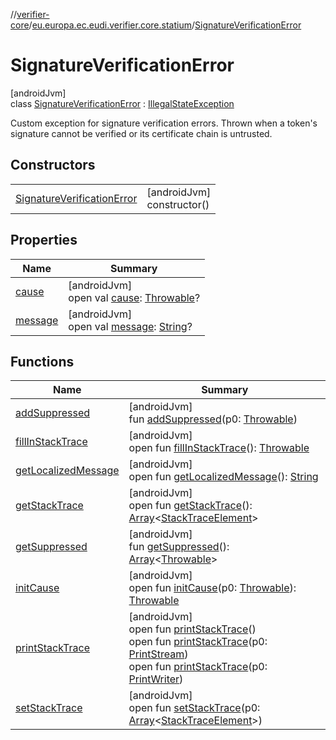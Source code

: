 //[verifier-core](../../../index.md)/[eu.europa.ec.eudi.verifier.core.statium](../index.md)/[SignatureVerificationError](index.md)

# SignatureVerificationError

[androidJvm]\
class [SignatureVerificationError](index.md) : [IllegalStateException](https://developer.android.com/reference/kotlin/java/lang/IllegalStateException.html)

Custom exception for signature verification errors. Thrown when a token's signature cannot be verified or its certificate chain is untrusted.

## Constructors

| | |
|---|---|
| [SignatureVerificationError](-signature-verification-error.md) | [androidJvm]<br>constructor() |

## Properties

| Name | Summary |
|---|---|
| [cause](index.md#-654012527%2FProperties%2F1008818375) | [androidJvm]<br>open val [cause](index.md#-654012527%2FProperties%2F1008818375): [Throwable](https://kotlinlang.org/api/latest/jvm/stdlib/kotlin-stdlib/kotlin/-throwable/index.html)? |
| [message](index.md#1824300659%2FProperties%2F1008818375) | [androidJvm]<br>open val [message](index.md#1824300659%2FProperties%2F1008818375): [String](https://kotlinlang.org/api/latest/jvm/stdlib/kotlin-stdlib/kotlin/-string/index.html)? |

## Functions

| Name | Summary |
|---|---|
| [addSuppressed](index.md#282858770%2FFunctions%2F1008818375) | [androidJvm]<br>fun [addSuppressed](index.md#282858770%2FFunctions%2F1008818375)(p0: [Throwable](https://kotlinlang.org/api/latest/jvm/stdlib/kotlin-stdlib/kotlin/-throwable/index.html)) |
| [fillInStackTrace](index.md#-1102069925%2FFunctions%2F1008818375) | [androidJvm]<br>open fun [fillInStackTrace](index.md#-1102069925%2FFunctions%2F1008818375)(): [Throwable](https://kotlinlang.org/api/latest/jvm/stdlib/kotlin-stdlib/kotlin/-throwable/index.html) |
| [getLocalizedMessage](index.md#1043865560%2FFunctions%2F1008818375) | [androidJvm]<br>open fun [getLocalizedMessage](index.md#1043865560%2FFunctions%2F1008818375)(): [String](https://kotlinlang.org/api/latest/jvm/stdlib/kotlin-stdlib/kotlin/-string/index.html) |
| [getStackTrace](index.md#2050903719%2FFunctions%2F1008818375) | [androidJvm]<br>open fun [getStackTrace](index.md#2050903719%2FFunctions%2F1008818375)(): [Array](https://kotlinlang.org/api/latest/jvm/stdlib/kotlin-stdlib/kotlin/-array/index.html)&lt;[StackTraceElement](https://developer.android.com/reference/kotlin/java/lang/StackTraceElement.html)&gt; |
| [getSuppressed](index.md#672492560%2FFunctions%2F1008818375) | [androidJvm]<br>fun [getSuppressed](index.md#672492560%2FFunctions%2F1008818375)(): [Array](https://kotlinlang.org/api/latest/jvm/stdlib/kotlin-stdlib/kotlin/-array/index.html)&lt;[Throwable](https://kotlinlang.org/api/latest/jvm/stdlib/kotlin-stdlib/kotlin/-throwable/index.html)&gt; |
| [initCause](index.md#-418225042%2FFunctions%2F1008818375) | [androidJvm]<br>open fun [initCause](index.md#-418225042%2FFunctions%2F1008818375)(p0: [Throwable](https://kotlinlang.org/api/latest/jvm/stdlib/kotlin-stdlib/kotlin/-throwable/index.html)): [Throwable](https://kotlinlang.org/api/latest/jvm/stdlib/kotlin-stdlib/kotlin/-throwable/index.html) |
| [printStackTrace](index.md#-1769529168%2FFunctions%2F1008818375) | [androidJvm]<br>open fun [printStackTrace](index.md#-1769529168%2FFunctions%2F1008818375)()<br>open fun [printStackTrace](index.md#1841853697%2FFunctions%2F1008818375)(p0: [PrintStream](https://developer.android.com/reference/kotlin/java/io/PrintStream.html))<br>open fun [printStackTrace](index.md#1175535278%2FFunctions%2F1008818375)(p0: [PrintWriter](https://developer.android.com/reference/kotlin/java/io/PrintWriter.html)) |
| [setStackTrace](index.md#2135801318%2FFunctions%2F1008818375) | [androidJvm]<br>open fun [setStackTrace](index.md#2135801318%2FFunctions%2F1008818375)(p0: [Array](https://kotlinlang.org/api/latest/jvm/stdlib/kotlin-stdlib/kotlin/-array/index.html)&lt;[StackTraceElement](https://developer.android.com/reference/kotlin/java/lang/StackTraceElement.html)&gt;) |
